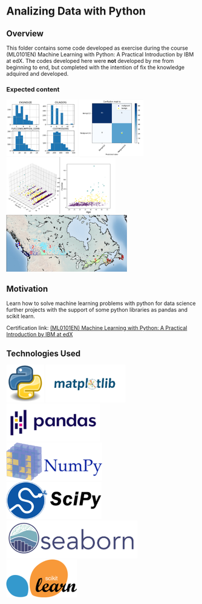 # Analizing Data with Python
## Overview
This folder contains some code developed as exercise during the course (ML0101EN) Machine Learning with Python: A Practical Introduction by IBM at edX.
The codes developed here were **not** developed by me from beginning to end, but completed with the intention of fix the knowledge adquired and developed.

### Expected content
<img src="/images/ML IBM/4.png" height="150"> <img src="/images/ML IBM/3.png" height="150"> <img src="/images/ML IBM/2.png" height="150">
<img src="/images/ML IBM/1.png" height="150">

## Motivation
Learn how to solve machine learning problems with python for data science further projects with the support of some python libraries as pandas and scikit learn.

Certification link:
[(ML0101EN) Machine Learning with Python: A Practical Introduction by IBM at edX](https://courses.edx.org/certificates/f3cf4b8af78e42e5b3e339cc0336cf65)

## Technologies Used
<img src="/images/python.png" height="100"> <img src="/images/matplotlib.jpeg" height="100"> <img src="/images/pandas.png" height="100"> <img src="/images/numpy.png" height="100">
 <img src="/images/scipy.png" height="100">  <img src="/images/seaborn.png" height="100"> <img src="/images/sklearn.png" height="100">




